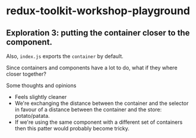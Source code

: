 # redux-toolkit-workshop-playground
## Exploration 3: putting the container closer to the component.
Also, `index.js` exports the `container` by default.

Since containers and components have a lot to do, what if they where closer together?

Some thoughts and opinions
- Feels slightly cleaner
- We're exchanging the distance between the container and the selector in favour of a distance between the container and the store: potato/patata.
- If we're using the same component with a different set of containers then this patter would probably become tricky.

